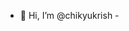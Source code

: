 - 👋 Hi, I’m @chikyukrish - 

<!---
chikyukrish/chikyukrish is a ✨ special ✨ repository because its `README.md` (this file) appears on your GitHub profile.
You can click the Preview link to take a look at your changes.
--->
